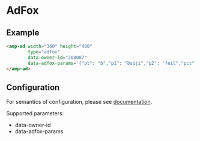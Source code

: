 <!---
Copyright 2015 The AMP HTML Authors. All Rights Reserved.

Licensed under the Apache License, Version 2.0 (the "License");
you may not use this file except in compliance with the License.
You may obtain a copy of the License at

      http://www.apache.org/licenses/LICENSE-2.0

Unless required by applicable law or agreed to in writing, software
distributed under the License is distributed on an "AS-IS" BASIS,
WITHOUT WARRANTIES OR CONDITIONS OF ANY KIND, either express or implied.
See the License for the specific language governing permissions and
limitations under the License.
-->

# AdFox

## Example

```html
<amp-ad width="360" height="400"
        type="adfox"
        data-owner-id="208087"
        data-adfox-params='{"pt": "b","p1": "bsoji","p2": "feil","pct": "a","pfc": "bbhfo","pfb": "cwrtv"}'>
</amp-ad>
```

## Configuration

For semantics of configuration, please see [documentation](https://specs.adfox.ru/page/254/).

Supported parameters:

- data-owner-id
- data-adfox-params
